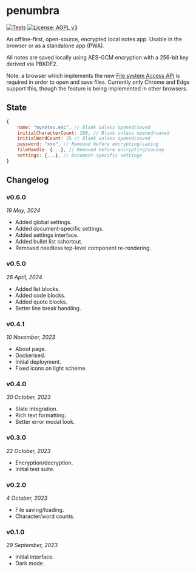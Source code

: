 # penumbra

[![Tests](https://github.com/samirelanduk/penumbra/actions/workflows/test.yml/badge.svg)](https://github.com/samirelanduk/penumbra/actions/workflows/test.yml)
[![License: AGPL v3](https://img.shields.io/badge/License-AGPL_v3-blue.svg)](https://www.gnu.org/licenses/agpl-3.0)

An offline-first, open-source, encrypted local notes app.
Usable in the browser or as a standalone app (PWA).

All notes are saved locally using AES-GCM encryption with a 256-bit key derived via PBKDF2.

Note: a browser which implements the new [File system Access API](https://developer.mozilla.org/en-US/docs/Web/API/File_System_API) is required in order to open and save files.
Currently only Chrome and Edge support this, though the feature is being implemented in other browsers.

## State

```javascript
{
    name: "mynotes.enc", // Blank unless opened/saved
    initialCharacterCount: 100, // Blank unless opened/saved
    initialWordCount: 25 // Blank unless opened/saved
    password: "xxx", // Removed before encrypting/saving
    fileHandle: {...}, // Removed before encrypting/saving
    settings: {...}, // Document-specific settings
}
```

## Changelog

### v0.6.0

*19 May, 2024*

- Added global settings.
- Added document-specific settings.
- Added settings interface.
- Added bullet list sshortcut.
- Removed needless top-level component re-rendering.

### v0.5.0

*26 April, 2024*

- Added list blocks.
- Added code blocks.
- Added quote blocks.
- Better line break handling.

### v0.4.1

*10 November, 2023*

- About page.
- Dockerised.
- Initial deployment.
- Fixed icons on light scheme.

### v0.4.0

*30 October, 2023*

- Slate integration.
- Rich text formatting.
- Better error modal look.

### v0.3.0

*22 October, 2023*

- Encryption/decryption.
- Initial test suite.

### v0.2.0

*4 October, 2023*

- File saving/loading.
- Character/word counts.

### v0.1.0

*29 September, 2023*

- Initial interface.
- Dark mode.
